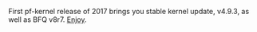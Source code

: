 First pf-kernel release of 2017 brings you stable kernel update, v4.9.3, as well as BFQ v8r7. [Enjoy](https://pf.natalenko.name/sources/4.9/patch-4.9-pf3.xz).
